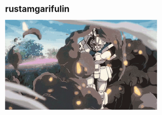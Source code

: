 # rustamgarifulin

![pew](https://github.com/rustamgarifulin/rustamgarifulin/blob/master/anime-robot.gif)
